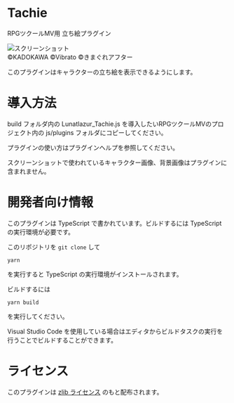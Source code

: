 # Tachie
RPGツクールMV用 立ち絵プラグイン

![スクリーンショット](./doc/tachie.jpg)\
©KADOKAWA ©Vibrato ©きまぐれアフター

このプラグインはキャラクターの立ち絵を表示できるようにします。

# 導入方法
build フォルダ内の Lunatlazur_Tachie.js を導入したいRPGツクールMVのプロジェクト内の js/plugins フォルダにコピーしてください。

プラグインの使い方はプラグインヘルプを参照してください。

スクリーンショットで使われているキャラクター画像、背景画像はプラグインに含まれません。

# 開発者向け情報

このプラグインは TypeScript で書かれています。ビルドするには TypeScript の実行環境が必要です。

このリポジトリを `git clone` して

```
yarn
```

を実行すると TypeScript の実行環境がインストールされます。

ビルドするには

```
yarn build
```

を実行してください。

Visual Studio Code を使用している場合はエディタからビルドタスクの実行を行うことでビルドすることができます。

# ライセンス
このプラグインは [zlib ライセンス](LISENCE) のもと配布されます。

[LISENCE]: https://github.com/Lunatlazur/rpgmakermv-plugins/blob/develop/packages/Tachie/LISENCE
